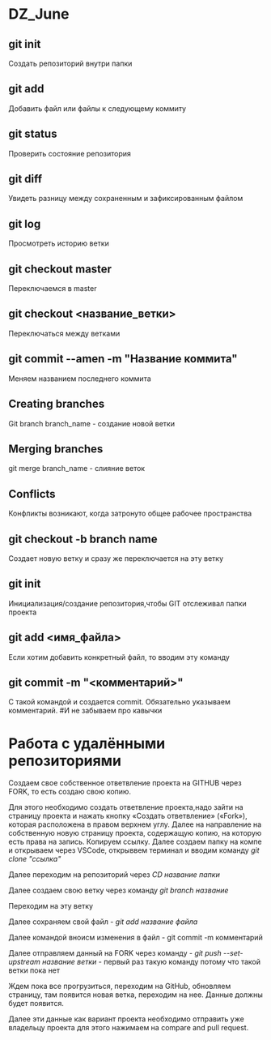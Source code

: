 # DZ_June

## git init
Создать репозиторий внутри папки
## git add
Добавить файл или файлы к следующему коммиту
## git status
Проверить состояние репозитория
## git diff
Увидеть разницу между сохраненным и зафиксированным файлом
## git log
Просмотреть историю ветки
## git checkout master
Переключаемся в master
## git checkout <название_ветки>
Переключаться между ветками
## git commit --amen -m "Название коммита"
Меняем названием последнего коммита
## Creating branches
Git branch branch_name - создание новой ветки
## Merging branches
git merge branch_name - слияние веток
## Conflicts
Конфликты возникают, когда затронуто общее рабочее пространства
## git checkout -b branch name
Создает новую ветку и сразу же переключается на эту ветку
## git init
Инициализация/создание репозитория,чтобы GIT отслеживал папки
проекта
## git add <имя_файла> 
Если хотим добавить конкретный файл, то вводим эту команду
## git commit -m "<комментарий>"
С такой командой и создается commit. Обязательно указываем комментарий.
#И не забываем про кавычки

# Работа с удалёнными репозиториями

Создаем свое собственное ответвление проекта на GITHUB через FORK, то есть создаю свою копию.

Для этого необходимо создать ответвление проекта,надо зайти на страницу проекта и нажать кнопку «Создать ответвление» («Fork»), которая расположена в правом верхнем углу. Далее на направление на собственную новую страницу проекта, содержащую копию, на которую есть права на запись. Копируем ссылку.
Далее создаем папку на компе и открываем через VSCode, открыввем терминал и вводим команду *git clone "ссылка"*

Далее переходим на репозиторий через *CD название папки*

Далее создаем свою ветку через команду *git branch название*

Переходим на эту ветку

Далее сохраняем свой файл - *git add название файла*

Далее командой вноисм изменения в файл - git commit -m комментарий

Далее отправляем данный на FORK через команду - *git push --set-upstream название ветки* - первый раз такую команду потому что такой ветки пока нет

Ждем пока все прогрузиться, переходим на GitHub, обновляем страницу, там появится новая ветка, переходим на нее. Данные должны будет появится.

Далее эти данные как вариант проекта необходимо отправить уже владельцу проекта
для этого нажимаем на compare and pull request. 

